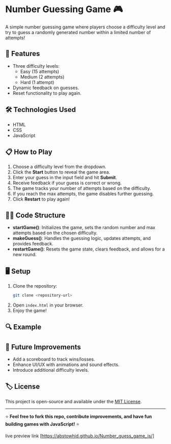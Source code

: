 # Number Guessing Game 🎮

A simple number guessing game where players choose a difficulty level and try to guess a randomly generated number within a limited number of attempts!

## 🚀 Features

- Three difficulty levels:
  - Easy (15 attempts)
  - Medium (2 attempts)
  - Hard (1 attempt)
- Dynamic feedback on guesses.
- Reset functionality to play again.

## 🛠️ Technologies Used

- HTML
- CSS
- JavaScript

## 📋 How to Play

1. Choose a difficulty level from the dropdown.
2. Click the **Start** button to reveal the game area.
3. Enter your guess in the input field and hit **Submit**.
4. Receive feedback if your guess is correct or wrong.
5. The game tracks your number of attempts based on the difficulty.
6. If you reach the max attempts, the game disables further guessing.
7. Click **Restart** to play again!

## 🧑‍💻 Code Structure

- **startGame()**: Initializes the game, sets the random number and max attempts based on the chosen difficulty.
- **makeGuess()**: Handles the guessing logic, updates attempts, and provides feedback.
- **restartGame()**: Resets the game state, clears feedback, and allows for a new round.

## 🖥️ Setup

1. Clone the repository:
    ```bash
    git clone <repository-url>
    ```
2. Open `index.html` in your browser.
3. Enjoy the game!

## 🔍 Example


## 🚀 Future Improvements

- Add a scoreboard to track wins/losses.
- Enhance UI/UX with animations and sound effects.
- Introduce additional difficulty levels.

## 🏷️ License

This project is open-source and available under the [MIT License](LICENSE).

---

⭐️ **Feel free to fork this repo, contribute improvements, and have fun building games with JavaScript!** ⭐️




live preview link [https://abstowhid.github.io/Number_guess_game_js/]
